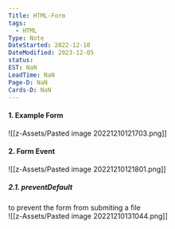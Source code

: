 ```yaml
---
Title: HTML-Form
tags:
  - HTML
Type: Note
DateStarted: 2022-12-10
DateModified: 2023-12-05
status: 
EST: NaN
LeadTime: NaN
Page-D: NaN
Cards-D: NaN
---
```

#### 1. Example Form

![[z-Assets/Pasted image 20221210121703.png]]

#### 2. Form Event

![[z-Assets/Pasted image 20221210121801.png]]

##### 2.1. preventDefault

to prevent the form from submiting a file  
![[z-Assets/Pasted image 20221210131044.png]]
